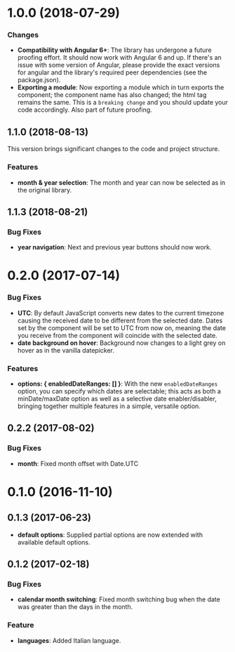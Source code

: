 
  
# 1.0.0 (2018-07-29)   
    
### Changes    
    
* **Compatibility with Angular 6+**: The library has undergone a future proofing effort. It should now work with Angular 6 and up. If there's an issue with some version of Angular, please provide the exact versions for angular and the library's required peer dependencies (see the package.json).  
* **Exporting a module**: Now exporting a module which in turn exports the component; the component name has also changed; the html tag remains the same. This is a `breaking change` and you should update your code accordingly. Also part of future proofing. 

## 1.1.0 (2018-08-13)

This version brings significant changes to the code and project structure.

### Features
* **month & year selection**: The month and year can now be selected as in the original library.

## 1.1.3 (2018-08-21)

### Bug Fixes    
    
* **year navigation**: Next and previous year buttons should now work.
  
# 0.2.0 (2017-07-14)    
    
### Bug Fixes    
    
* **UTC**: By default JavaScript converts new dates to the current timezone causing the received date to be different from the selected date. Dates set by the component will be set to UTC from now on, meaning the date you receive from the component will coincide with the selected date.
* **date background on hover**: Background now changes to a light grey on hover as in the vanilla datepicker. 
    
### Features    
    
* **options: { enabledDateRanges: [] }**: With the new `enabledDateRanges` option, you can specify which dates are selectable; this acts as both a minDate/maxDate option as well as a selective date enabler/disabler, bringing together multiple features in a simple, versatile option.
    
## 0.2.2 (2017-08-02)    
    
### Bug Fixes    
    
* **month**: Fixed month offset with Date.UTC
    
# 0.1.0 (2016-11-10)    
    
## 0.1.3 (2017-06-23)    
    
* **default options**: Supplied partial options are now extended with available default options.
    
## 0.1.2 (2017-02-18)    
    
### Bug Fixes    
    
* **calendar month switching**: Fixed month switching bug when the date was greater than the days in the month.
    
### Feature    
    
* **languages**: Added Italian language.
